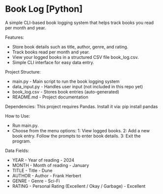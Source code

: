 # Book Log [Python]
A simple CLI-based book logging system that helps track books you read per month and year.

Features:
- Store book details such as title, author, genre, and rating.
- Track books read per month and year.
- View your logged books in a structured CSV file book_log.csv.
- Simple CLI interface for easy data entry.

Project Structure:
- main.py          - Main script to run the book logging system  
- data_input.py    - Handles user input (not included in this repo yet)  
- book_log.csv     - Stores book entries (auto-generated)
- README.md        - Project documentation  

Dependencies:
This project requires Pandas. Install it via: pip install pandas  

How to Use:
- Run main.py.
- Choose from the menu options:
   1: View logged books.
   2: Add a new book entry.
      Follow the prompts to enter book details.
   3: Exit the program.

Data Fields:
- YEAR - Year of reading - 2024
- MONTH	- Month of reading -	January
- TITLE	- Title - Dune
- AUTHOR - Author -	Frank Herbert
- GENRE	- Genre	- Sci-Fi
- RATING - Personal	Rating (Excellent / Okay / Garbage)	- Excellent
